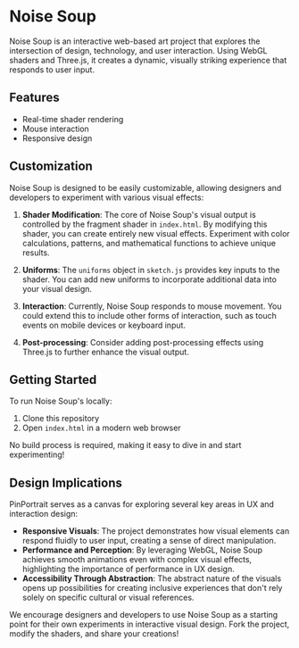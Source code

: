 # Noise Soup

Noise Soup is an interactive web-based art project that explores the intersection of design, technology, and user interaction. Using WebGL shaders and Three.js, it creates a dynamic, visually striking experience that responds to user input.

## Features

- Real-time shader rendering
- Mouse interaction
- Responsive design

## Customization

Noise Soup is designed to be easily customizable, allowing designers and developers to experiment with various visual effects:

1. **Shader Modification**: The core of Noise Soup's visual output is controlled by the fragment shader in `index.html`. By modifying this shader, you can create entirely new visual effects. Experiment with color calculations, patterns, and mathematical functions to achieve unique results.

2. **Uniforms**: The `uniforms` object in `sketch.js` provides key inputs to the shader. You can add new uniforms to incorporate additional data into your visual design.

3. **Interaction**: Currently, Noise Soup responds to mouse movement. You could extend this to include other forms of interaction, such as touch events on mobile devices or keyboard input.

4. **Post-processing**: Consider adding post-processing effects using Three.js to further enhance the visual output.

## Getting Started

To run Noise Soup's locally:

1. Clone this repository
2. Open `index.html` in a modern web browser

No build process is required, making it easy to dive in and start experimenting!

## Design Implications

PinPortrait serves as a canvas for exploring several key areas in UX and interaction design:

- **Responsive Visuals**: The project demonstrates how visual elements can respond fluidly to user input, creating a sense of direct manipulation.
- **Performance and Perception**: By leveraging WebGL, Noise Soup achieves smooth animations even with complex visual effects, highlighting the importance of performance in UX design.
- **Accessibility Through Abstraction**: The abstract nature of the visuals opens up possibilities for creating inclusive experiences that don't rely solely on specific cultural or visual references.

We encourage designers and developers to use Noise Soup as a starting point for their own experiments in interactive visual design. Fork the project, modify the shaders, and share your creations!